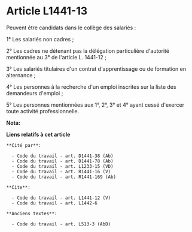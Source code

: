 # Article L1441-13

Peuvent être candidats dans le collège des salariés : 

1° Les salariés non cadres ; 

2° Les cadres ne détenant pas la délégation particulière d'autorité mentionnée au 3° de l'article L. 1441-12 ; 

3° Les salariés titulaires d'un contrat d'apprentissage ou de formation en alternance ; 

4° Les personnes à la recherche d'un emploi inscrites sur la liste des demandeurs d'emploi ; 

5° Les personnes mentionnées aux 1°, 2°, 3° et 4° ayant cessé d'exercer toute activité professionnelle.

**Nota:**



**Liens relatifs à cet article**

	**Cité par**:

	  - Code du travail - art. D1441-38 (Ab)
	  - Code du travail - art. D1441-78 (Ab)
	  - Code du travail - art. L1233-15 (VD)
	  - Code du travail - art. R1441-16 (V)
	  - Code du travail - art. R1441-169 (Ab)

	**Cite**:

	  - Code du travail - art. L1441-12 (V)
	  - Code du travail - art. L1442-6

	**Anciens textes**:

	  - Code du travail - art. L513-3 (AbD)
